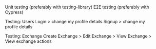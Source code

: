 Unit testing (preferably with testing-library)
E2E testing (preferably with Cypress)


Testing: Users
Login > change my profile details
Signup > change my profile details

Testing: Exchange
Create Exchange > Edit Exchange > View Exchange > View exchange actions
